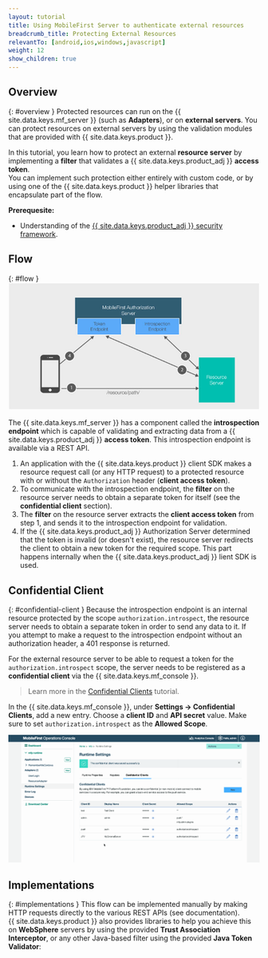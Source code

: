 ```yaml
---
layout: tutorial
title: Using MobileFirst Server to authenticate external resources
breadcrumb_title: Protecting External Resources
relevantTo: [android,ios,windows,javascript]
weight: 12
show_children: true
---
```

<!-- NLS_CHARSET=UTF-8 -->
## Overview
{: #overview }
Protected resources can run on the {{ site.data.keys.mf_server }} (such as **Adapters**), or on **external servers**. You can protect resources on external servers by using the validation modules that are provided with {{ site.data.keys.product }}.

In this tutorial, you learn how to protect an external **resource server** by implementing a **filter** that validates a {{ site.data.keys.product_adj }} **access token**.  
You can implement such protection either entirely with custom code, or by using one of the {{ site.data.keys.product }} helper libraries that encapsulate part of the flow.

**Prerequesite:**  

* Understanding of the [{{ site.data.keys.product_adj }} security framework](../).

## Flow
{: #flow }
![Protecting external resources diagram](external_resources_flow.jpg)

The {{ site.data.keys.mf_server }} has a component called the **introspection endpoint** which is capable of validating and extracting data from a {{ site.data.keys.product_adj }} **access token**. This introspection endpoint is available via a REST API.

1. An application with the {{ site.data.keys.product }} client SDK makes a resource request call (or any HTTP request) to a protected resource with or without the `Authorization` header (**client access token**).
2. To communicate with the introspection endpoint, the **filter** on the resource server needs to obtain a separate token for itself (see the **confidential client** section).
3. The **filter** on the resource server extracts the **client access token** from step 1, and sends it to the introspection endpoint for validation.
4. If the {{ site.data.keys.product_adj }} Authorization Server determined that the token is invalid (or doesn't exist), the resource server redirects the client to obtain a new token for the required scope. This part happens internally when the {{ site.data.keys.product_adj }} lient SDK is used.

## Confidential Client
{: #confidential-client }
Because the introspection endpoint is an internal resource protected by the scope `authorization.introspect`, the resource server needs to obtain a separate token in order to send any data to it. If you attempt to make a request to the introspection endpoint without an authorization header, a 401 response is returned.

For the external resource server to be able to request a token for the `authorization.introspect` scope, the server needs to be registered as a **confidential client** via the {{ site.data.keys.mf_console }}.  

> Learn more in the [Confidential Clients](../confidential-clients/) tutorial.

In the {{ site.data.keys.mf_console }}, under **Settings → Confidential Clients**, add a new entry. Choose a **client ID** and **API secret** value. Make sure to set `authorization.introspect` as the **Allowed Scope**.

<img class="gifplayer" alt="Configurting a confidential client" src="confidential-client.png"/>

## Implementations
{: #implementations }
This flow can be implemented manually by making HTTP requests directly to the various REST APIs (see documentation).  
{{ site.data.keys.product }} also provides libraries to help you achieve this on **WebSphere** servers by using the provided **Trust Association Interceptor**, or any other Java-based filter using the provided **Java Token Validator**:
